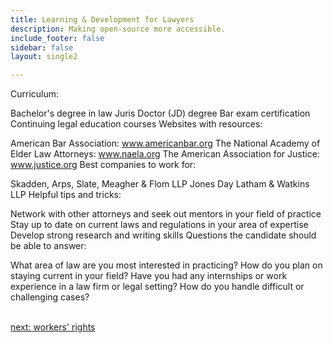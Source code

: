 ```yaml
---
title: Learning & Development for Lawyers
description: Making open-source more accessible.
include_footer: false
sidebar: false
layout: single2

---
```


<p>
Curriculum:

Bachelor's degree in law
Juris Doctor (JD) degree
Bar exam certification
Continuing legal education courses
Websites with resources:

American Bar Association: www.americanbar.org
The National Academy of Elder Law Attorneys: www.naela.org
The American Association for Justice: www.justice.org
Best companies to work for:

Skadden, Arps, Slate, Meagher & Flom LLP
Jones Day
Latham & Watkins LLP
Helpful tips and tricks:

Network with other attorneys and seek out mentors in your field of practice
Stay up to date on current laws and regulations in your area of expertise
Develop strong research and writing skills
Questions the candidate should be able to answer:

What area of law are you most interested in practicing?
How do you plan on staying current in your field?
Have you had any internships or work experience in a law firm or legal setting?
How do you handle difficult or challenging cases?

<br>
<a href="https://workdojos.com/litigator/rights">next: workers' rights</a>
</p>